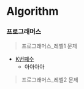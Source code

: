 Algorithm
=============
### 프로그래머스
> 프로그래머스_레벨1 문제
* [K번째수](https://github.com/rovm/algorithm/blob/master/programmers_level1/KthNumber.js)
  * 아아아아
> 프로그래머스_레벨2 문제
